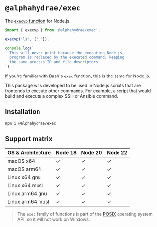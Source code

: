 # `@alphahydrae/exec`

The [`execvp` function](https://linux.die.net/man/3/execvp) for Node.js.

```js
import { execvp } from '@alphahydrae/exec';

execvp('ls', ['.']);

console.log(`
  This will never print because the executing Node.js
  program is replaced by the executed command, keeping
  the same process ID and file descriptors.
`)
```

If you're familiar with Bash's `exec` function, this is the same for Node.js.

This package was developed to be used in Node.js scripts that are frontends to
execute other commands. For example, a script that would build and execute a
complex SSH or Ansible command.

## Installation

```bash
npm i @alphahydrae/exec
```

## Support matrix

| OS & Architecture | Node 18 | Node 20 | Node 22 |
| ----------------- | ------- | ------- | ------- |
| macOS x64         | ✓       | ✓       | ✓       |
| macOS arm64       | ✓       | ✓       | ✓       |
| Linux x64 gnu     | ✓       | ✓       | ✓       |
| Linux x64 musl    | ✓       | ✓       | ✓       |
| Linux arm64 gnu   | ✓       | ✓       | ✓       |
| Linux arm64 musl  | ✓       | ✓       | ✓       |

> The `exec` family of functions is part of the
> [POSIX](https://en.wikipedia.org/wiki/POSIX) operating system API, so it will
> not work on Windows.
